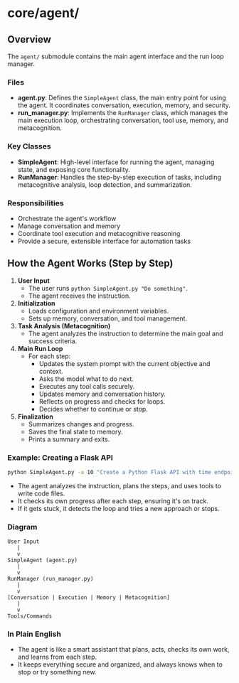 # core/agent/

## Overview
The `agent/` submodule contains the main agent interface and the run loop manager.

### Files
- **agent.py**: Defines the `SimpleAgent` class, the main entry point for using the agent. It coordinates conversation, execution, memory, and security.
- **run_manager.py**: Implements the `RunManager` class, which manages the main execution loop, orchestrating conversation, tool use, memory, and metacognition.

### Key Classes
- **SimpleAgent**: High-level interface for running the agent, managing state, and exposing core functionality.
- **RunManager**: Handles the step-by-step execution of tasks, including metacognitive analysis, loop detection, and summarization.

### Responsibilities
- Orchestrate the agent's workflow
- Manage conversation and memory
- Coordinate tool execution and metacognitive reasoning
- Provide a secure, extensible interface for automation tasks 

## How the Agent Works (Step by Step)

1. **User Input**
   - The user runs `python SimpleAgent.py "Do something"`.
   - The agent receives the instruction.
2. **Initialization**
   - Loads configuration and environment variables.
   - Sets up memory, conversation, and tool management.
3. **Task Analysis (Metacognition)**
   - The agent analyzes the instruction to determine the main goal and success criteria.
4. **Main Run Loop**
   - For each step:
     - Updates the system prompt with the current objective and context.
     - Asks the model what to do next.
     - Executes any tool calls securely.
     - Updates memory and conversation history.
     - Reflects on progress and checks for loops.
     - Decides whether to continue or stop.
5. **Finalization**
   - Summarizes changes and progress.
   - Saves the final state to memory.
   - Prints a summary and exits.

### Example: Creating a Flask API

```bash
python SimpleAgent.py -a 10 "Create a Python Flask API with time endpoints"
```
- The agent analyzes the instruction, plans the steps, and uses tools to write code files.
- It checks its own progress after each step, ensuring it's on track.
- If it gets stuck, it detects the loop and tries a new approach or stops.

### Diagram

```
User Input
   |
   v
SimpleAgent (agent.py)
   |
   v
RunManager (run_manager.py)
   |
   v
[Conversation | Execution | Memory | Metacognition]
   |
   v
Tools/Commands
```

### In Plain English
- The agent is like a smart assistant that plans, acts, checks its own work, and learns from each step.
- It keeps everything secure and organized, and always knows when to stop or try something new. 